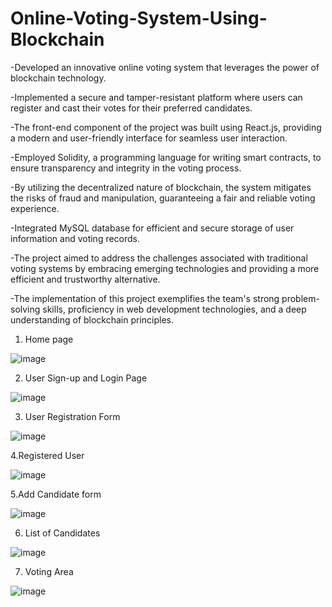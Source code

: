 # Online-Voting-System-Using-Blockchain

-Developed an innovative online voting system that leverages the power of blockchain technology.

-Implemented a secure and tamper-resistant platform where users can register and cast their votes for their preferred candidates.

-The front-end component of the project was built using React.js, providing a modern and user-friendly interface for seamless user interaction.

-Employed Solidity, a programming language for writing smart contracts, to ensure transparency and integrity in the voting process.

-By utilizing the decentralized nature of blockchain, the system mitigates the risks of fraud and manipulation, guaranteeing a fair and reliable voting experience.

-Integrated MySQL database for efficient and secure storage of user information and voting records.

-The project aimed to address the challenges associated with traditional voting systems by embracing emerging technologies and providing a more efficient and trustworthy alternative.

-The implementation of this project exemplifies the team's strong problem-solving skills, proficiency in web development technologies, and a deep understanding of blockchain principles.

1. Home page

![image](https://github.com/harshitcodes1/E-voting-System-using-Blockchain/assets/64720101/02cd8a93-cad7-449c-a21b-7f6434ea3a24)


2. User Sign-up and Login Page

![image](https://github.com/harshitcodes1/E-voting-System-using-Blockchain/assets/64720101/462d97ac-9a26-4979-bc4c-4bfcdfbe452e)


3. User Registration Form

![image](https://github.com/harshitcodes1/E-voting-System-using-Blockchain/assets/64720101/358d1765-dccc-452a-92ff-925cc877659e)


4.Registered User

![image](https://github.com/harshitcodes1/E-voting-System-using-Blockchain/assets/64720101/d21a2005-a869-4e8a-aaba-55ba03e8adef)


5.Add Candidate form

![image](https://github.com/harshitcodes1/E-voting-System-using-Blockchain/assets/64720101/dfdc761c-627f-426a-8d55-b1726da8191e)


6. List of Candidates

![image](https://github.com/harshitcodes1/E-voting-System-using-Blockchain/assets/64720101/0a9de6a7-2e43-47f4-af8b-58f6e0debd8e)


7. Voting Area

![image](https://github.com/harshitcodes1/E-voting-System-using-Blockchain/assets/64720101/10476f80-00c0-4b30-b7ea-cb1bf1eef6a3)



